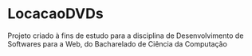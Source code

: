 # LocacaoDVDs

Projeto criado à fins de estudo para a disciplina de Desenvolvimento de Softwares para a Web,
do Bacharelado de Ciência da Computação
